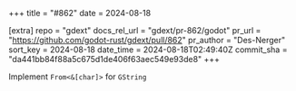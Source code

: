 +++
title = "#862"
date = 2024-08-18

[extra]
repo = "gdext"
docs_rel_url = "gdext/pr-862/godot"
pr_url = "https://github.com/godot-rust/gdext/pull/862"
pr_author = "Des-Nerger"
sort_key = 2024-08-18
date_time = 2024-08-18T02:49:40Z
commit_sha = "da441bb84f88a5c675d1de406f63aec549e93de8"
+++

Implement `From<&[char]>` for `GString`
